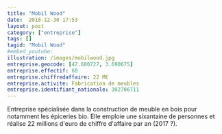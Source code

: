 ```yaml
---
title: "Mobil Wood"
date:  2018-12-30 17:53
layout: post
category: ["entreprise"]
tags: []
tagid: "Mobil Wood"
#embed_youtube:
illustration: /images/mobilwood.jpg
entreprise.geocode: [47.680727, 3.690675]
entreprise.effectif: 60
entreprise.chiffredaffaire: 22 M€
entreprise.activite: Fabrication de meubles
entreprise.identifiant_nationale: 382706711
---
```

Entreprise spécialisée dans la construction de meuble en bois pour notamment les épiceries bio. Elle emploie une sixantaine de personnes et réalise 22 millions d'euro de chiffre d'affaire par an (2017 ?).
